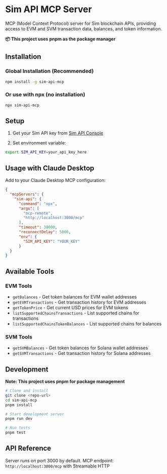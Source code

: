 # Sim API MCP Server

MCP (Model Context Protocol) server for Sim blockchain APIs, providing access to EVM and SVM transaction data, balances, and token information.

**📦 This project uses pnpm as the package manager**

## Installation

### Global Installation (Recommended)
```bash
npm install -g sim-api-mcp
```

### Or use with npx (no installation)
```bash
npx sim-api-mcp
```

## Setup

1. Get your Sim API key from [Sim API Console](sim.dune.com)

2. Set environment variable:
```bash
export SIM_API_KEY=your_api_key_here
```

## Usage with Claude Desktop

Add to your Claude Desktop MCP configuration:

```json
{
  "mcpServers": {
    "sim-api": {
      "command": "npx",
      "args": [
        "mcp-remote",
        "http://localhost:3000/mcp"
      ],
      "timeout": 30000,
      "reconnectDelay": 5000,
      "env": {
        "SIM_API_KEY": "YOUR_KEY"
      }
  }
}
```

## Available Tools

### EVM Tools
- `getBalances` - Get token balances for EVM wallet addresses
- `getEVMTransactions` - Get transaction history for EVM addresses
- `getTokenPrice` - Get current USD prices for EVM tokens
- `listSupportedChainsTransactions` - List supported chains for transactions
- `listSupportedChainsTokenBalances` - List supported chains for balances

### SVM Tools
- `getSVMBalances` - Get token balances for Solana wallet addresses
- `getSVMTransactions` - Get transaction history for Solana addresses

## Development

**Note: This project uses pnpm for package management**

```bash
# Clone and install
git clone <repo-url>
cd sim-api-mcp
pnpm install

# Start development server
pnpm run dev

# Run tests
pnpm test
```

## API Reference

Server runs on port 3000 by default. MCP endpoint: `http://localhost:3000/mcp` with Streamable HTTP